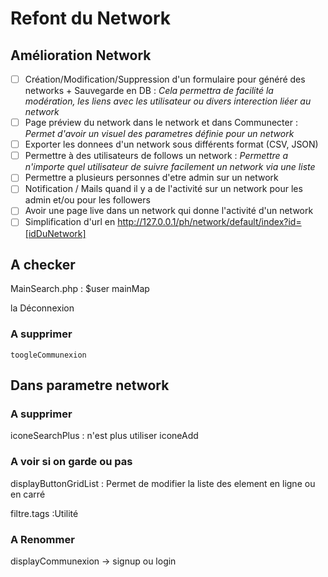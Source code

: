 # Refont du Network


## Amélioration Network 

- [ ] Création/Modification/Suppression d'un formulaire pour généré des networks + Sauvegarde en DB : *Cela permettra de facilité la modération, les liens avec les utilisateur ou divers interection liéer au network*
- [ ] Page préview du network dans le network et dans Communecter : *Permet d'avoir un visuel des parametres définie pour un network*
- [ ] Exporter les donnees d'un network sous différents format (CSV, JSON)
- [ ] Permettre à des utilisateurs de follows un network : *Permettre a n'importe quel utilisateur de suivre facilement un network via une liste*
- [ ] Permettre a plusieurs personnes d'etre admin sur un network 
- [ ] Notification / Mails quand il y a de l'activité sur un network pour les admin et/ou pour les followers
- [ ] Avoir une page live dans un network qui donne l'activité d'un network
- [ ] Simplification d'url en http://127.0.0.1/ph/network/default/index?id=[idDuNetwork]

## A checker

MainSearch.php : 
    $user
    <body class="">
    mainMap

la Déconnexion

### A supprimer

    toogleCommunexion


## Dans parametre network

### A supprimer

iconeSearchPlus : n'est plus utiliser 
iconeAdd

### A voir si on garde ou pas

displayButtonGridList : Permet de modifier la liste des element en ligne ou en carré

filtre.tags :Utilité

### A Renommer

displayCommunexion -> signup ou login